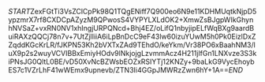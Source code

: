 $START$ZexFGtTi3VsZClCpPk98Q1TQgENiff7Q900eo6N9e11KDHMUqtkNjpD5ypzmrX7rf8CXDCpAZyzM9QPwosS4VYPYLXLdOK2+XmwZsBJgpWIkGhynhNVSaZ+vxRN0NV1xhIngjURPQNcd+Bhj4EZ/oLifQ1nbyjipELfWqBXg9aardBuiRAXzQQCj78n7v+7UtZjlliiA6iLpBnDcC9eF43lw60izuYUwM5h0Pk0EizlDxZZqddKGcKrLR/fJKPN53Kh2bVXTxZAd9TEhdO/keYkm/Vr38PO6xBaahNM3/luX9p2s2wuyVCVIBBxEmiyHOdv9lNkjojgLzvmmAcz4H211jlfGn1LNXvze3S3kiPNsJG0QltL0BE/vD50XvNcBZWsbEOZxRSIYTj12KNZy+9baLkG9VycEhoybES7c1VZrLhF41wWEmx9upnevb/ZTN3Ii4GGpJMWRzZwn6hY+1A==$END$